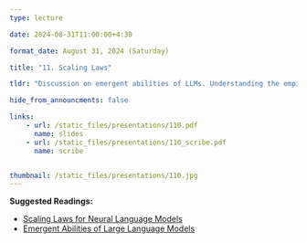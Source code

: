 ```yaml
---
type: lecture

date: 2024-08-31T11:00:00+4:30

format_date: August 31, 2024 (Saturday)

title: "11. Scaling Laws"

tldr: "Discussion on emergent abilities of LLMs. Understanding the empirical scaling laws for neural language model performance on the cross-entropy loss &ndash; Kaplan laws, Chinchilla scaling laws. Discussion on an alternative perspective on emergent abilities &ndash; are these abilities really 'emergent'?"

hide_from_announcments: false

links: 
    - url: /static_files/presentations/110.pdf
      name: slides
    - url: /static_files/presentations/110_scribe.pdf
      name: scribe


thumbnail: /static_files/presentations/110.jpg
---
```

<!-- Other additional contents using markdown -->
**Suggested Readings:**
- [Scaling Laws for Neural Language Models](https://arxiv.org/pdf/2001.08361)
- [Emergent Abilities of Large Language Models](https://arxiv.org/pdf/2206.07682)

